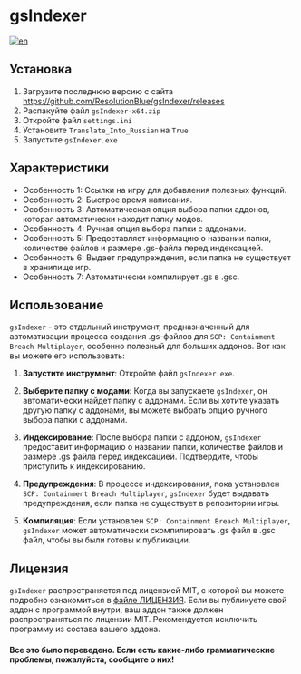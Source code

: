 # gsIndexer
[![en](https://img.shields.io/badge/lang-English-blue)](README.md)

## Установка
1. Загрузите последнюю версию с сайта https://github.com/ResolutionBlue/gsIndexer/releases
2. Распакуйте файл `gsIndexer-x64.zip`
3. Откройте файл `settings.ini`
4. Установите `Translate_Into_Russian` на `True`
5. Запустите `gsIndexer.exe`

## Характеристики
- Особенность 1: Ссылки на игру для добавления полезных функций.
- Особенность 2: Быстрое время написания.
- Особенность 3: Автоматическая опция выбора папки аддонов, которая автоматически находит папку модов.
- Особенность 4: Ручная опция выбора папки с аддонами.
- Особенность 5: Предоставляет информацию о названии папки, количестве файлов и размере .gs-файла перед индексацией.
- Особенность 6: Выдает предупреждения, если папка не существует в хранилище игр.
- Особенность 7: Автоматически компилирует .gs в .gsc.

## Использование
`gsIndexer` - это отдельный инструмент, предназначенный для автоматизации процесса создания .gs-файлов для `SCP: Containment Breach Multiplayer`, особенно полезный для больших аддонов. Вот как вы можете его использовать:

1. **Запустите инструмент**: Откройте файл `gsIndexer.exe`.

2. **Выберите папку с модами**: Когда вы запускаете `gsIndexer`, он автоматически найдет папку с аддонами. Если вы хотите указать другую папку с аддонами, вы можете выбрать опцию ручного выбора папки с аддонами.

3. **Индексирование**: После выбора папки с аддоном, `gsIndexer` предоставит информацию о названии папки, количестве файлов и размере .gs файла перед индексацией. Подтвердите, чтобы приступить к индексированию.

4. **Предупреждения**: В процессе индексирования, пока установлен `SCP: Containment Breach Multiplayer`, `gsIndexer` будет выдавать предупреждения, если папка не существует в репозитории игры.

5. **Компиляция**: Если установлен `SCP: Containment Breach Multiplayer`, `gsIndexer` может автоматически скомпилировать .gs файл в .gsc файл, чтобы вы были готовы к публикации.

## Лицензия
`gsIndexer` распространяется под лицензией MIT, с которой вы можете подробно ознакомиться в [файле ЛИЦЕНЗИЯ](LICENSE).
Если вы публикуете свой аддон с программой внутри, ваш аддон также должен распространяться по лицензии MIT.
Рекомендуется исключить программу из состава вашего аддона.

#### Все это было переведено. Если есть какие-либо грамматические проблемы, пожалуйста, сообщите о них!